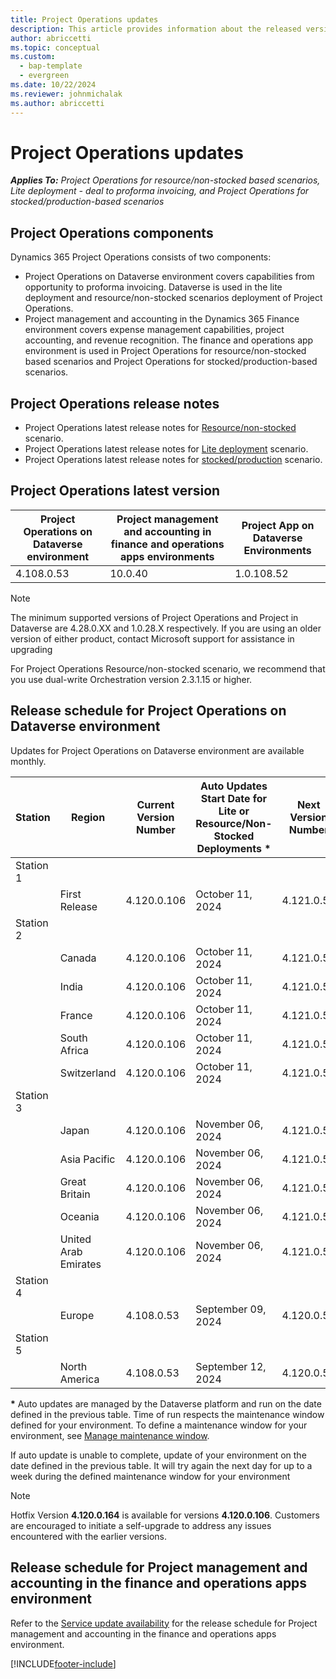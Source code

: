 ```yaml
---
title: Project Operations updates
description: This article provides information about the released versions of Dynamics 365 Project Operations.
author: abriccetti
ms.topic: conceptual
ms.custom: 
  - bap-template
  - evergreen
ms.date: 10/22/2024
ms.reviewer: johnmichalak
ms.author: abriccetti
---
```


# Project Operations updates

_**Applies To:** Project Operations for resource/non-stocked based scenarios, Lite deployment - deal to proforma invoicing, and Project Operations for stocked/production-based scenarios_



## Project Operations components

Dynamics 365 Project Operations consists of two components:

- Project Operations on Dataverse environment covers capabilities from opportunity to proforma invoicing. Dataverse is used in the lite deployment and resource/non-stocked scenarios deployment of Project Operations.
- Project management and accounting in the Dynamics 365 Finance environment covers expense management capabilities, project accounting, and revenue recognition. The finance and operations app environment is used in Project Operations for resource/non-stocked based scenarios and Project Operations for stocked/production-based scenarios.

## Project Operations release notes
- Project Operations latest release notes for [Resource/non-stocked](whats-new-sep-2024-resource-based.md) scenario.
- Project Operations latest release notes for [Lite deployment](../pro/whats-new/whats-new-sep-2024-lite.md) scenario.
- Project Operations latest release notes for [stocked/production](../prod-pma/whats-new/whats-new-Feb-2024-stocked.md) scenario.

## Project Operations latest version

| Project Operations on Dataverse environment | Project management and accounting in finance and operations apps environments | Project App on Dataverse Environments |
| --- | --- | --- |
| 4.108.0.53 | 10.0.40 | 1.0.108.52 |

> [!NOTE]
> The minimum supported versions of Project Operations and Project in Dataverse are 4.28.0.XX and 1.0.28.X respectively. If you are using an older version of either product, contact Microsoft support for assistance in upgrading

For Project Operations Resource/non-stocked scenario, we recommend that you use dual-write Orchestration version 2.3.1.15 or higher.

## Release schedule for Project Operations on Dataverse environment

Updates for Project Operations on Dataverse environment are available monthly. 

| Station | Region | Current Version Number | Auto Updates Start Date for Lite or Resource/Non-Stocked Deployments * | Next Version Number | Next Version Number Available For Self Update | Auto Updates Start For Next Version |
|-----------|-----------------------|------------------|---------------------|---------------------|---------------------|---------------------|
| Station 1 |   &nbsp;              |    &nbsp;        | &nbsp;              |      &nbsp;         |      &nbsp;         |      &nbsp;         |
|   &nbsp;  | First Release         |  4.120.0.106     | October 11, 2024    | 4.121.0.50          | October 31, 2024    | November 07, 2024   |
| Station 2 |   &nbsp;              |    &nbsp;        | &nbsp;              |      &nbsp;         |      &nbsp;         |      &nbsp;         |
|   &nbsp;  | Canada                |  4.120.0.106     | October 11, 2024    | 4.121.0.50          | October 31, 2024    | November 07, 2024   |
|   &nbsp;  | India                 |  4.120.0.106     | October 11, 2024    | 4.121.0.50          | October 31, 2024    | November 07, 2024   |
|   &nbsp;  | France                |  4.120.0.106     | October 11, 2024    | 4.121.0.50          | October 31, 2024    | November 07, 2024   |
|   &nbsp;  | South Africa          |  4.120.0.106     | October 11, 2024    | 4.121.0.50          | October 31, 2024    | November 07, 2024   |
|   &nbsp;  | Switzerland           |  4.120.0.106     | October 11, 2024    | 4.121.0.50          | October 31, 2024    | November 07, 2024   |
| Station 3 |      &nbsp;           |     &nbsp;       |     &nbsp;          |      &nbsp;         |      &nbsp;         |      &nbsp;         |
|   &nbsp;  | Japan                 |  4.120.0.106     | November 06, 2024   | 4.121.0.50          | November 07, 2024   | November 14, 2024   |
|   &nbsp;  | Asia Pacific          |  4.120.0.106     | November 06, 2024   | 4.121.0.50          | November 07, 2024   | November 14, 2024   |
|   &nbsp;  | Great Britain         |  4.120.0.106     | November 06, 2024   | 4.121.0.50          | November 07, 2024   | November 14, 2024   |
|   &nbsp;  | Oceania               |  4.120.0.106     | November 06, 2024   | 4.121.0.50          | November 07, 2024   | November 14, 2024   |
|   &nbsp;  | United Arab Emirates  |  4.120.0.106     | November 06, 2024   | 4.121.0.50          | November 07, 2024   | November 14, 2024   |
| Station 4 |     &nbsp;            |     &nbsp;       |     &nbsp;          |      &nbsp;         |      &nbsp;         |      &nbsp;         |
|   &nbsp;  | Europe                |  4.108.0.53      | September 09, 2024  | 4.120.0.50          | November 07, 2024   | November 14, 2024   |
| Station 5 |     &nbsp;            |     &nbsp;       |     &nbsp;          |      &nbsp;         |      &nbsp;         |      &nbsp;         |
|   &nbsp;  | North America         |  4.108.0.53      | September 12, 2024  | 4.120.0.50          | November 08, 2024   | November 15, 2024   |

__\*__ Auto updates are managed by the Dataverse platform and run on the date defined in the previous table. Time of run respects the maintenance window defined for your environment. To define a maintenance window for your environment, see [Manage maintenance window](/power-platform/admin/manage-maintenance-window).

If auto update is unable to complete, update of your environment on the date defined in the previous table. It will try again the next day for up to a week during the defined maintenance window for your environment

> [!NOTE]
> Hotfix Version **4.120.0.164** is available for versions **4.120.0.106**. Customers are encouraged to initiate a self-upgrade to address any issues encountered with the earlier versions.

## Release schedule for Project management and accounting in the finance and operations apps environment

Refer to the [Service update availability](/dynamics365/fin-ops-core/fin-ops/get-started/public-preview-releases?toc=%2fdynamics365%2ffinance%2ftoc.json) for the release schedule for Project management and accounting in the finance and operations apps environment. 

[!INCLUDE[footer-include](../includes/footer-banner.md)]
